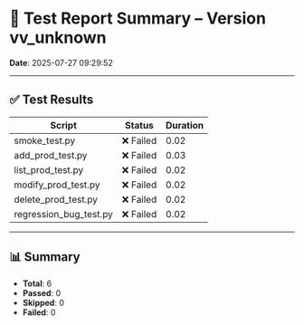 # 🧪 Test Report Summary – Version vv_unknown
**Date**: 2025-07-27 09:29:52

---

## ✅ Test Results

| Script | Status | Duration |
|--------|--------|----------|
| smoke_test.py | ❌ Failed | 0.02 |
| add_prod_test.py | ❌ Failed | 0.03 |
| list_prod_test.py | ❌ Failed | 0.02 |
| modify_prod_test.py | ❌ Failed | 0.02 |
| delete_prod_test.py | ❌ Failed | 0.02 |
| regression_bug_test.py | ❌ Failed | 0.02 |

---

## 📊 Summary
- **Total**: 6
- **Passed**: 0
- **Skipped**: 0
- **Failed**: 0

